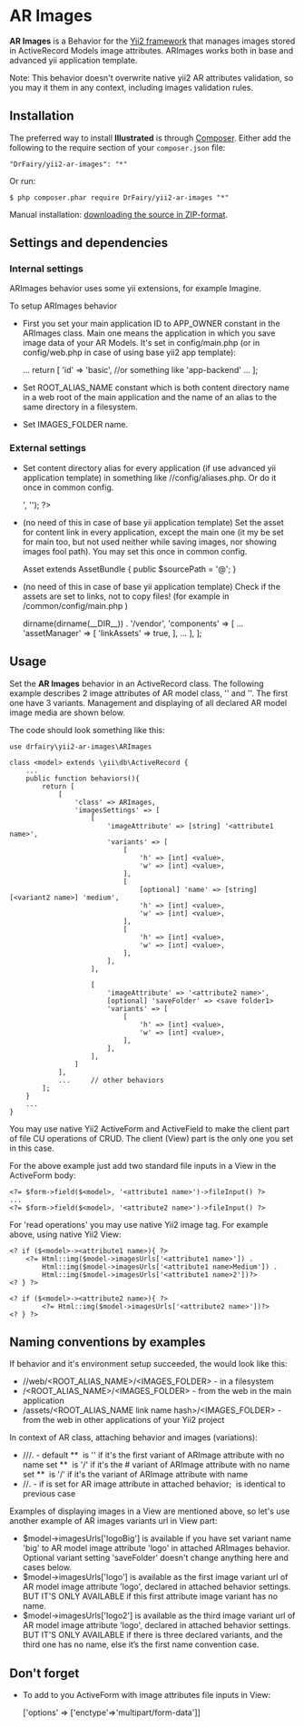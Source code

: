 AR Images
===========

**AR Images** is a Behavior for the [Yii2 framework](http://www.yiiframework.com/) that manages images stored in ActiveRecord Models image attributes. ARImages works both in base and advanced yii application template.

Note: This behavior doesn't overwrite native yii2 AR attributes validation, so you may it them in any context, including images validation rules.

## Installation ##

The preferred way to install **Illustrated** is through [Composer](https://getcomposer.org/). Either add the following to the require section of your `composer.json` file:

	"DrFairy/yii2-ar-images": "*"

Or run:

	$ php composer.phar require DrFairy/yii2-ar-images "*"

Manual installation: [downloading the source in ZIP-format](https://github.com/sjaakp/yii2-illustrated-behavior/archive/master.zip).

## Settings and dependencies ##

### Internal settings ###

ARImages behavior uses some yii extensions, for example Imagine.

To setup ARImages behavior
* First you set your main application ID to APP_OWNER constant in the ARImages class. Main one means the application in which you save image data of your AR Models. It's set in config/main.php (or in config/web.php in case of using base yii2 app template):

	...
	return [
        'id' => 'basic', //or something like 'app-backend'
        ...
    ];

* Set ROOT_ALIAS_NAME constant which is both content directory name in a web root of the main application and the name of an alias to the same directory in a filesystem.
* Set IMAGES_FOLDER name.

### External settings ###

* Set content directory alias for every application (if use advanced yii application template) in something like <project Path>/<application ID>/config/aliases.php. Or do it once in common config.

	<? Yii::setAlias('<ROOT_ALIAS_NAME>', '<content directory route>'); ?>

* (no need of this in case of base yii application template) Set the asset for content link in every application, except the main one (it my be set for main too, but not used neither while saving images, nor showing images fool path).  You may set this once in common config.

	<?php
	namespace common\assets;

	use yii\web\AssetBundle;

	class <ROOT_ALIAS_NAME>Asset extends AssetBundle
    {
    	public $sourcePath = '@<ROOT_ALIAS_NAME>';
    }

* (no need of this in case of base yii application template) Check if the assets are set to links, not to copy files! (for example in <project Path>/common/config/main.php )

	<?php
    return [
        'vendorPath' => dirname(dirname(__DIR__)) . '/vendor',
        'components' => [
            ...
    		'assetManager' => [
    			'linkAssets' => true,
    		],
    		...
        ],
    ];

## Usage ##

Set the **AR Images** behavior in an ActiveRecord class. The following example describes 2 image attributes of AR model class, '<attribute1 name>' and '<attribute2 name>'. The first one have 3 variants. Management and displaying of all declared AR model image media are shown below.

The code should look something like this:

    use drfairy\yii2-ar-images\ARImages

    class <model> extends \yii\db\ActiveRecord {
    	...
    	public function behaviors(){
    		return [
    			[
    			    'class' => ARImages,
    				'imagesSettings' => [
                        [
                            'imageAttribute' => [string] '<attribute1 name>',
                            'variants' => [
                                [
                                    'h' => [int] <value>,
                                    'w' => [int] <value>,
                                ],
                                [
                                    [optional] 'name' => [string] [<variant2 name>] 'medium',
                                    'h' => [int] <value>,
                                    'w' => [int] <value>,
                                ],
                                [
                                    'h' => [int] <value>,
                                    'w' => [int] <value>,
                                ],
                            ],
                        ],

                        [
                            'imageAttribute' => '<attribute2 name>',
                            [optional] 'saveFolder' => <save folder1>
                            'variants' => [
                                [
                                    'h' => [int] <value>,
                                    'w' => [int] <value>,
                                ],
                            ],
                        ],
                    ]
    			],
     			...		// other behaviors
    		];
    	}
    	...
    }


You may use native Yii2 ActiveForm and ActiveField to make the client part of file CU operations of CRUD. The client (View) part is the only one you set in this case.

For the above example just add two standard file inputs in a View in the ActiveForm body:

	<?= $form->field($<model>, '<attribute1 name>')->fileInput() ?>
	...
	<?= $form->field($<model>, '<attribute2 name>')->fileInput() ?>

For 'read operations' you may use native Yii2 image tag. For example above, using native Yii2 View:

	<? if ($<model>-><attribute1 name>){ ?>
    	<?= Html::img($model->imagesUrls['<attribute1 name>']) .
    		Html::img($model->imagesUrls['<attribute1 name>Medium']) .
    		Html::img($model->imagesUrls['<attribute1 name>2'])?>
    <? } ?>

    <? if ($<model>-><attribute2 name>){ ?>
        	<?= Html::img($model->imagesUrls['<attribute2 name>'])?>
    <? } ?>

## Naming conventions by examples ##

If behavior and it's environment setup succeeded, the <path to images> would look like this:

* <project Path>/<application ID>/web/<ROOT_ALIAS_NAME>/<IMAGES_FOLDER> - in a filesystem
* /<ROOT_ALIAS_NAME>/<IMAGES_FOLDER> - from the web in the main application
* /assets/<ROOT_ALIAS_NAME link name hash>/<IMAGES_FOLDER> - from the web in other applications of your Yii2 project

In context of AR class, attaching behavior and images (variations):

* <path to images>/<AR behavior owner class name without namespaces>/<AR image attribute name>/<image variant><img saved hash name >.<file extension> - default
** <image variant> is '' if it's the first variant of ARImage attribute with no name set
** <image variant> is '<number>/' if it's the #<number> variant of ARImage attribute with no name set
** <image variant> is '<name>/' if it's the variant of ARImage attribute with name <name>
* <path to images>/<saveFolder>/<image variant><img saved hash name >.<file extension> - if <saveFolder> is set for AR image attribute in attached behavior; <image variant> is identical to previous case

Examples of displaying images in a View are mentioned above, so let's use another example of AR images variants url in View part:

* $model->imagesUrls['logoBig'] is available if you have set variant name 'big' to AR model image attribute 'logo' in attached ARImages behavior. Optional variant setting 'saveFolder' doesn't change anything here and cases below.
* $model->imagesUrls['logo'] is available as the first image variant url of AR model image attribute 'logo', declared in attached behavior settings. BUT IT'S ONLY AVAILABLE if this first attribute image variant has no name.
* $model->imagesUrls['logo2'] is available as the third image variant url of AR model image attribute 'logo', declared in attached behavior settings. BUT IT'S ONLY AVAILABLE if there is three declared variants, and the third one has no name, else it’s the first name convention case.

## Don't forget ##

* To add to you ActiveForm with image attributes file inputs in View:

	['options' => ['enctype'=>'multipart/form-data']]
